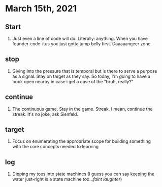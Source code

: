 # March 15th, 2021

## Start
1. Just even a line of code will do. Literally: anything. When you have founder-code-itus you just gotta jump belly first. Daaaaangeer zone.

## stop
1. Giving into the pressure that is temporal but is there to serve a purpose as a signal. Stay on target as they say. So today, I'm going to have a book open nearby in case i get a case of the "bruh, really?"


## continue
1. The continuous game. Stay in the game. Streak. I mean, continue the streak. It's no joke, ask Sienfeld.

## target
1. Focus on enumerating the appropriate scope for building something with the core concepts needed to learning

## log
1. Dipping my toes into state machines (I guess you can say keeping the water just-right is a state machine too...*faint laughter*)
